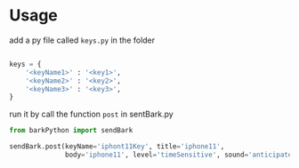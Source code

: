 # Usage

add a py file called `keys.py` in the folder 

```python

keys = {
    '<keyName1>' : '<key1>',
    '<keyName2>' : '<key2>',
    '<keyName3>' : '<key3>',
}

```

run it by call the function `post` in sentBark.py

```python
from barkPython import sendBark

sendBark.post(keyName='iphont11Key', title='iphone11',
              body='iphone11', level='timeSensitive', sound='anticipate')

```
